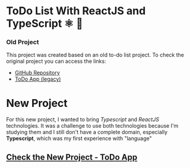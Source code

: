# ToDo List With ReactJS and TypeScript ⚛️ 📝

### Old Project

This project was created based on an old to-do list project. To check the original project you can access the links:

- [GitHub Repository](https://github.com/diogoizele/todo-list)
- [ToDo App (legacy)](https://diogoizele.github.io/todo-list/)

# New Project

For this new project, I wanted to bring _Typescript_ and _ReactJS_ technologies. It was a challenge to use both technologies because I'm studying them and I still don't have a complete domain, especially **Typescript**, which was my first experience with "language"

## [Check the New Project - ToDo App](https://diogoizele.github.io/todo-list_reactjs_and_typescript/)
